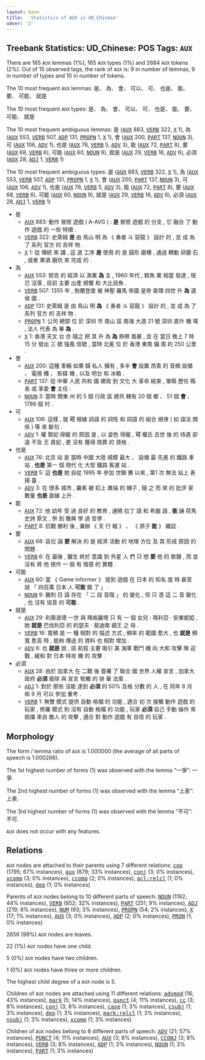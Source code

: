 ```yaml
---
layout: base
title:  'Statistics of AUX in UD_Chinese'
udver: '2'
---
```


## Treebank Statistics: UD_Chinese: POS Tags: `AUX`

There are 165 `AUX` lemmas (1%), 165 `AUX` types (1%) and 2684 `AUX` tokens (2%).
Out of 15 observed tags, the rank of `AUX` is: 9 in number of lemmas, 9 in number of types and 10 in number of tokens.

The 10 most frequent `AUX` lemmas: 是、 為、 會、 可以、 可、 也是、 能、 要、 可能、 就是

The 10 most frequent `AUX` types:  是、 為、 會、 可以、 可、 也是、 能、 要、 可能、 就是

The 10 most frequent ambiguous lemmas: 是 (<tt><a href="zh-pos-AUX.html">AUX</a></tt> 883, <tt><a href="zh-pos-VERB.html">VERB</a></tt> 322, <tt><a href="zh-pos-X.html">X</a></tt> 1), 為 (<tt><a href="zh-pos-AUX.html">AUX</a></tt> 553, <tt><a href="zh-pos-VERB.html">VERB</a></tt> 507, <tt><a href="zh-pos-ADP.html">ADP</a></tt> 131, <tt><a href="zh-pos-PROPN.html">PROPN</a></tt> 1, <tt><a href="zh-pos-X.html">X</a></tt> 1), 會 (<tt><a href="zh-pos-AUX.html">AUX</a></tt> 200, <tt><a href="zh-pos-PART.html">PART</a></tt> 137, <tt><a href="zh-pos-NOUN.html">NOUN</a></tt> 3), 可 (<tt><a href="zh-pos-AUX.html">AUX</a></tt> 106, <tt><a href="zh-pos-ADV.html">ADV</a></tt> 1), 也是 (<tt><a href="zh-pos-AUX.html">AUX</a></tt> 76, <tt><a href="zh-pos-VERB.html">VERB</a></tt> 5, <tt><a href="zh-pos-ADV.html">ADV</a></tt> 3), 能 (<tt><a href="zh-pos-AUX.html">AUX</a></tt> 72, <tt><a href="zh-pos-PART.html">PART</a></tt> 8), 要 (<tt><a href="zh-pos-AUX.html">AUX</a></tt> 68, <tt><a href="zh-pos-VERB.html">VERB</a></tt> 6), 可能 (<tt><a href="zh-pos-AUX.html">AUX</a></tt> 60, <tt><a href="zh-pos-NOUN.html">NOUN</a></tt> 9), 就是 (<tt><a href="zh-pos-AUX.html">AUX</a></tt> 29, <tt><a href="zh-pos-VERB.html">VERB</a></tt> 16, <tt><a href="zh-pos-ADV.html">ADV</a></tt> 6), 必須 (<tt><a href="zh-pos-AUX.html">AUX</a></tt> 28, <tt><a href="zh-pos-ADJ.html">ADJ</a></tt> 1, <tt><a href="zh-pos-VERB.html">VERB</a></tt> 1)

The 10 most frequent ambiguous types:  是 (<tt><a href="zh-pos-AUX.html">AUX</a></tt> 883, <tt><a href="zh-pos-VERB.html">VERB</a></tt> 322, <tt><a href="zh-pos-X.html">X</a></tt> 1), 為 (<tt><a href="zh-pos-AUX.html">AUX</a></tt> 553, <tt><a href="zh-pos-VERB.html">VERB</a></tt> 507, <tt><a href="zh-pos-ADP.html">ADP</a></tt> 131, <tt><a href="zh-pos-PROPN.html">PROPN</a></tt> 1, <tt><a href="zh-pos-X.html">X</a></tt> 1), 會 (<tt><a href="zh-pos-AUX.html">AUX</a></tt> 200, <tt><a href="zh-pos-PART.html">PART</a></tt> 137, <tt><a href="zh-pos-NOUN.html">NOUN</a></tt> 3), 可 (<tt><a href="zh-pos-AUX.html">AUX</a></tt> 106, <tt><a href="zh-pos-ADV.html">ADV</a></tt> 1), 也是 (<tt><a href="zh-pos-AUX.html">AUX</a></tt> 76, <tt><a href="zh-pos-VERB.html">VERB</a></tt> 5, <tt><a href="zh-pos-ADV.html">ADV</a></tt> 3), 能 (<tt><a href="zh-pos-AUX.html">AUX</a></tt> 72, <tt><a href="zh-pos-PART.html">PART</a></tt> 8), 要 (<tt><a href="zh-pos-AUX.html">AUX</a></tt> 68, <tt><a href="zh-pos-VERB.html">VERB</a></tt> 6), 可能 (<tt><a href="zh-pos-AUX.html">AUX</a></tt> 60, <tt><a href="zh-pos-NOUN.html">NOUN</a></tt> 9), 就是 (<tt><a href="zh-pos-AUX.html">AUX</a></tt> 29, <tt><a href="zh-pos-VERB.html">VERB</a></tt> 16, <tt><a href="zh-pos-ADV.html">ADV</a></tt> 6), 必須 (<tt><a href="zh-pos-AUX.html">AUX</a></tt> 28, <tt><a href="zh-pos-ADJ.html">ADJ</a></tt> 1, <tt><a href="zh-pos-VERB.html">VERB</a></tt> 1)


* 是
  * <tt><a href="zh-pos-AUX.html">AUX</a></tt> 883: 動作 冒險 遊戲 ( A-AVG ) : <b>是</b> 冒險 遊戲 的 分支 , 它 融合 了 動作 遊戲 的 一些 特徵 .
  * <tt><a href="zh-pos-VERB.html">VERB</a></tt> 322: 史萊姆 <b>是</b> 由 鳥山 明 為 《 勇者 斗 惡龍 》 設計 的 , 並 成 為 了 系列 官方 的 吉祥 物 .
  * <tt><a href="zh-pos-X.html">X</a></tt> 1: 從 傳統 來 講 , 這 道 工序 <b>是</b> 使用 的 是 圓形 磨槽 , 通過 轉動 研磨 石 , 或者 果酒 磨坊 來 完成 的 .
* 為
  * <tt><a href="zh-pos-AUX.html">AUX</a></tt> 553: 努克 的 經濟 以 漁業 <b>為</b> 主 , 1960 年代 , 鱈魚 業 相當 發達 , 現 已 沒落 , 目前 主要 出產 螃蟹 和 大比目魚 .
  * <tt><a href="zh-pos-VERB.html">VERB</a></tt> 507: 1355 年 , 勃蘭登堡 被 神聖 羅馬 帝國 皇帝 查理 四世 升 <b>為</b> 選侯 國 .
  * <tt><a href="zh-pos-ADP.html">ADP</a></tt> 131: 史萊姆 是 由 鳥山 明 <b>為</b> 《 勇者 斗 惡龍 》 設計 的 , 並 成 為 了 系列 官方 的 吉祥 物 .
  * <tt><a href="zh-pos-PROPN.html">PROPN</a></tt> 1: 公司 總部 位 於 深圳 市 南山 區 南海 大道 21 號 深圳 直升 機 場 , 法人 代表 為 畢 <b>為</b> .
  * <tt><a href="zh-pos-X.html">X</a></tt> 1: 香港 天文 台 亦 隨之 把 其 升 為 <b>為</b> 熱帶 風暴 , 並 在 當日 晚上 7 時 15 分 發出 三 號 強風 信號 , 當時 北冕 位 於 香港 東南 偏 南 約 250 公里 .
* 會
  * <tt><a href="zh-pos-AUX.html">AUX</a></tt> 200: 這種 車輛 如果 歸 私人 擁有 , 多半 <b>會</b> 設置 昂貴 的 音頻 設備 、 電視 機 、 影碟 機 , 以及 吧台 和 冰箱 .
  * <tt><a href="zh-pos-PART.html">PART</a></tt> 137: 從 中華 人民 共和 國 建政 到 文化 大 革命 結束 , 單縣 歷任 縣長 或 革委 <b>會</b> 主任 :
  * <tt><a href="zh-pos-NOUN.html">NOUN</a></tt> 3: 當時 關東 州 的 5 個 行政 區 總共 轄有 20 個 鄉 、 51 個 <b>會</b> 、 1786 個 村 .
* 可
  * <tt><a href="zh-pos-AUX.html">AUX</a></tt> 106: 這樣 , 就 <b>可</b> 根據 詞語 的 詞性 和 詞語 的 組合 規律 ( 如 語法 關係 ) 等 來 斷句 .
  * <tt><a href="zh-pos-ADV.html">ADV</a></tt> 1: 權 賢妃 得寵 的 原因 是 , 以 姿色 得寵 , <b>可</b> 權氏 去世 後 的 待遇 卻 遠 不及 王 貴妃 , 更 沒有 獲得 陪葬 的 資格 .
* 也是
  * <tt><a href="zh-pos-AUX.html">AUX</a></tt> 76: 北京 站 是 當時 中國 大陸 規模 最大 、 設備 最 先進 的 鐵路 車站 , <b>也是</b> 第一 個 現代 化 大型 鐵路 客運 站 .
  * <tt><a href="zh-pos-VERB.html">VERB</a></tt> 5: 這 <b>也是</b> 她 自從 1995 年 參加 世錦 賽 以來 , 第1 次 無法 站上 表揚 臺 .
  * <tt><a href="zh-pos-ADV.html">ADV</a></tt> 3: 在 很多 城市 , 羅素 被 扣上 異端 的 帽子 , 隨 之 而 來 的 批評 家 數量 <b>也是</b> 直線 上升 .
* 能
  * <tt><a href="zh-pos-AUX.html">AUX</a></tt> 72: 他 幼年 受 過 良好 的 教育 , 通曉 拉丁 語 和 希臘 語 , <b>能</b> 誦 荷馬 史詩 原文 , 併 到 雅典 學 過 哲學 .
  * <tt><a href="zh-pos-PART.html">PART</a></tt> 8: 抗戰 勝利 後 , 兼辦 《 天 行 報 》 、 《 原子 <b>能</b> 》 雜誌 .
* 要
  * <tt><a href="zh-pos-AUX.html">AUX</a></tt> 68: 區位 論 <b>要</b> 解決 的 是 經濟 活動 的 地理 方位 及 其 形成 原因 的 問題 .
  * <tt><a href="zh-pos-VERB.html">VERB</a></tt> 6: 在 最後 , 醫生 終於 意識 到 外星 人 們 只 想 <b>要</b> 他 的 歌聲 , 而 並 沒有 將 他 視作 一 個 有 情感 的 實體 .
* 可能
  * <tt><a href="zh-pos-AUX.html">AUX</a></tt> 60: 當 《 Game Informer 》 提到 遊戲 在 日本 的 知名 度 時 甚至 說 「 四百萬 日本 人 <b>可能</b> 錯 了 」 .
  * <tt><a href="zh-pos-NOUN.html">NOUN</a></tt> 9: 雖則 日 語 存在 「 二 段 音階 」 的 變化 , 但 只 憑 這 二 音 變化 , 也 沒有 協音 的 <b>可能</b> .
* 就是
  * <tt><a href="zh-pos-AUX.html">AUX</a></tt> 29: 利奧波德 一世 與 瑪格麗塔 只 有 一 個 女兒 : 瑪利亞 · 安東妮婭 , 她 <b>就是</b> 巴伐利亞 的 約瑟夫 · 斐迪南 親王 之 母 .
  * <tt><a href="zh-pos-VERB.html">VERB</a></tt> 16: 寬頻 是 一 種 相對 的 描述 方式 , 頻率 的 範圍 愈大 , 也 <b>就是</b> 頻寬 愈高 時 , 能夠 傳送 的 資料 也 相對 增加 .
  * <tt><a href="zh-pos-ADV.html">ADV</a></tt> 6: 也 <b>就是</b> 說 , 該 航程 主要 吸引 美 海軍 戰鬥 機 向 大和 攻擊 隊 迎戰 , 緩和 對 日本 特攻 機 的 攻擊 .
* 必須
  * <tt><a href="zh-pos-AUX.html">AUX</a></tt> 28: 由於 加拿大 在 二戰 後 簽署 了 聯合 國 世界 人權 宣言 , 加拿大 政府 <b>必須</b> 廢除 與 宣言 牴觸 的 排 華 法案 .
  * <tt><a href="zh-pos-ADJ.html">ADJ</a></tt> 1: 對於 那些 沒能 達到 <b>必須</b> 的 50% 及格 分數 的 人 , 在 同年 8 月 和 9 月 可以 參加 重考 .
  * <tt><a href="zh-pos-VERB.html">VERB</a></tt> 1: 無雙 模式 提供 自動 格檔 的 功能 , 適合 初 次 接觸 動作 遊戲 的 玩家 , 修羅 模式 則 沒有 自動 格檔 的 功能 , 玩家 <b>必須</b> 自己 手動 操作 來 抵擋 來自 敵人 的 攻擊 , 適合 對 動作 遊戲 有 自信 的 玩家 .

## Morphology

The form / lemma ratio of `AUX` is 1.000000 (the average of all parts of speech is 1.000266).

The 1st highest number of forms (1) was observed with the lemma “一爭”: 一爭.

The 2nd highest number of forms (1) was observed with the lemma “上表”: 上表.

The 3rd highest number of forms (1) was observed with the lemma “不可”: 不可.

`AUX` does not occur with any features.


## Relations

`AUX` nodes are attached to their parents using 7 different relations: <tt><a href="zh-dep-cop.html">cop</a></tt> (1795; 67% instances), <tt><a href="zh-dep-aux.html">aux</a></tt> (879; 33% instances), <tt><a href="zh-dep-conj.html">conj</a></tt> (3; 0% instances), <tt><a href="zh-dep-xcomp.html">xcomp</a></tt> (3; 0% instances), <tt><a href="zh-dep-ccomp.html">ccomp</a></tt> (2; 0% instances), <tt><a href="zh-dep-acl-relcl.html">acl:relcl</a></tt> (1; 0% instances), <tt><a href="zh-dep-dep.html">dep</a></tt> (1; 0% instances)

Parents of `AUX` nodes belong to 10 different parts of speech: <tt><a href="zh-pos-NOUN.html">NOUN</a></tt> (1192; 44% instances), <tt><a href="zh-pos-VERB.html">VERB</a></tt> (852; 32% instances), <tt><a href="zh-pos-PART.html">PART</a></tt> (251; 9% instances), <tt><a href="zh-pos-ADJ.html">ADJ</a></tt> (219; 8% instances), <tt><a href="zh-pos-NUM.html">NUM</a></tt> (93; 3% instances), <tt><a href="zh-pos-PROPN.html">PROPN</a></tt> (54; 2% instances), <tt><a href="zh-pos-X.html">X</a></tt> (17; 1% instances), <tt><a href="zh-pos-AUX.html">AUX</a></tt> (3; 0% instances), <tt><a href="zh-pos-ADP.html">ADP</a></tt> (2; 0% instances), <tt><a href="zh-pos-PRON.html">PRON</a></tt> (1; 0% instances)

2656 (99%) `AUX` nodes are leaves.

22 (1%) `AUX` nodes have one child.

5 (0%) `AUX` nodes have two children.

1 (0%) `AUX` nodes have three or more children.

The highest child degree of a `AUX` node is 5.

Children of `AUX` nodes are attached using 11 different relations: <tt><a href="zh-dep-advmod.html">advmod</a></tt> (16; 43% instances), <tt><a href="zh-dep-mark.html">mark</a></tt> (5; 14% instances), <tt><a href="zh-dep-punct.html">punct</a></tt> (4; 11% instances), <tt><a href="zh-dep-cc.html">cc</a></tt> (3; 8% instances), <tt><a href="zh-dep-conj.html">conj</a></tt> (3; 8% instances), <tt><a href="zh-dep-case.html">case</a></tt> (1; 3% instances), <tt><a href="zh-dep-csubj.html">csubj</a></tt> (1; 3% instances), <tt><a href="zh-dep-dep.html">dep</a></tt> (1; 3% instances), <tt><a href="zh-dep-mark-relcl.html">mark:relcl</a></tt> (1; 3% instances), <tt><a href="zh-dep-nsubj.html">nsubj</a></tt> (1; 3% instances), <tt><a href="zh-dep-xcomp.html">xcomp</a></tt> (1; 3% instances)

Children of `AUX` nodes belong to 8 different parts of speech: <tt><a href="zh-pos-ADV.html">ADV</a></tt> (21; 57% instances), <tt><a href="zh-pos-PUNCT.html">PUNCT</a></tt> (4; 11% instances), <tt><a href="zh-pos-AUX.html">AUX</a></tt> (3; 8% instances), <tt><a href="zh-pos-CCONJ.html">CCONJ</a></tt> (3; 8% instances), <tt><a href="zh-pos-VERB.html">VERB</a></tt> (3; 8% instances), <tt><a href="zh-pos-ADP.html">ADP</a></tt> (1; 3% instances), <tt><a href="zh-pos-NOUN.html">NOUN</a></tt> (1; 3% instances), <tt><a href="zh-pos-PART.html">PART</a></tt> (1; 3% instances)

